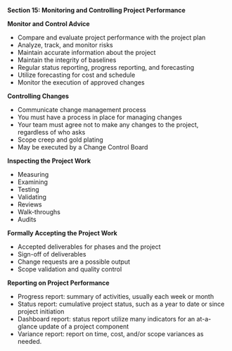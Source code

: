 **Section 15: Monitoring and Controlling Project Performance**

**Monitor and Control Advice**

- Compare and evaluate project performance with the project plan
- Analyze, track, and monitor risks
- Maintain accurate information about the project
- Maintain the integrity of baselines
- Regular status reporting, progress reporting, and forecasting
- Utilize forecasting for cost and schedule
- Monitor the execution of approved changes

**Controlling Changes**

- Communicate change management process
- You must have a process in place for managing changes
- Your team must agree not to make any changes to the project, regardless of who asks
- Scope creep and gold plating
- May be executed by a Change Control Board

**Inspecting the Project Work**

- Measuring
- Examining
- Testing
- Validating
- Reviews
- Walk-throughs
- Audits

**Formally Accepting the Project Work**

- Accepted deliverables for phases and the project
- Sign-off of deliverables
- Change requests are a possible output
- Scope validation and quality control

**Reporting on Project Performance**

- Progress report: summary of activities, usually each week or month
- Status report: cumulative project status, such as a year to date or since project initiation
- Dashboard report: status report utilize many indicators for an at-a-glance update of a project component
- Variance report: report on time, cost, and/or scope variances as needed.
